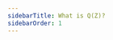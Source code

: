 ```yaml
---
sidebarTitle: What is Q(Z)?
sidebarOrder: 1
---
```


<!-- This file is used as a dummy sidebar item that always links to / -->
